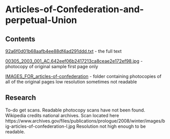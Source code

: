 # Articles-of-Confederation-and-perpetual-Union

## Contents

[92a6f0d01b68aafb4ee88df4ad291ddd.txt](https://github.com/freedom-foundation/Articles-of-Confederation-and-perpetual-Union/blob/main/92a6f0d01b68aafb4ee88df4ad291ddd.txt) - the full text

[00305_2003_001_AC.642eef06b2417213ca8ceae2e172ef98.jpg](https://github.com/freedom-foundation/Articles-of-Confederation-and-perpetual-Union/blob/main/00305_2003_001_AC.642eef06b2417213ca8ceae2e172ef98.jpg) - photocopy of original sample first page only

[IMAGES_FOR_articles-of-confederation](https://github.com/freedom-foundation/Articles-of-Confederation-and-perpetual-Union/tree/main/IMAGES_FOR_articles-of-confederation) - folder containing photocopies of all of the original pages low resolution sometimes not readable 

<h2>Research</h2>
To-do get scans. Readable photocopy scans have not been found. Wikipedia credits national archives. Scan located here https://www.archives.gov/files/publications/prologue/2008/winter/images/big-articles-of-confederation-l.jpg Resolution not high enough to be readable. 
